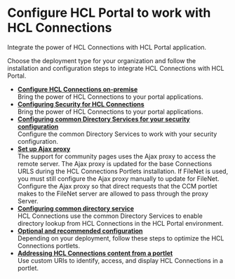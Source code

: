 # Configure HCL Portal to work with HCL Connections


Integrate the power of HCL Connections with HCL Portal application.

Choose the deployment type for your organization and follow the installation and configuration steps to integrate HCL Connections with HCL Portal.


- **[Configure HCL Connections on-premise](../cfg_portal_with_cnx/connections_onpremise/index.md)**  
Bring the power of HCL Connections to your portal applications.
- **[Configuring Security for HCL Connections](../cfg_portal_with_cnx/connections_deploying/index.md)**  
Bring the power of HCL Connections to your portal applications.
- **[Configuring common Directory Services for your security configuration](../cfg_portal_with_cnx/cfg_common_dir/t_connections_portlets_common_directory.md)**  
Configure the common Directory Services to work with your security configuration.
- **[Set up Ajax proxy](../cfg_portal_with_cnx/setup_ajax/index.md)**  
The support for community pages uses the Ajax proxy to access the remote server. The Ajax proxy is updated for the base Connections URLS during the HCL Connections Portlets installation. If FileNet is used, you must still configure the Ajax proxy manually to update for FileNet. Configure the Ajax proxy so that direct requests that the CCM portlet makes to the FileNet server are allowed to pass through the proxy Server.
- **[Configuring common directory service](../cfg_portal_with_cnx/cfg_common_dir/index.md)**  
HCL Connections use the common Directory Services to enable directory lookup from HCL Connections in the HCL Portal environment.
- **[Optional and recommended configuration](../cfg_portal_with_cnx/optional_config/index.md)**  
Depending on your deployment, follow these steps to optimize the HCL Connections portlets.
- **[Addressing HCL Connections content from a portlet](../cfg_portal_with_cnx/connections_poc/index.md)**  
Use custom URIs to identify, access, and display HCL Connections in a portlet.

